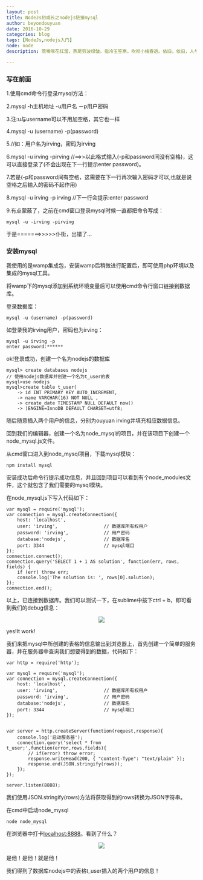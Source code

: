 ```yaml
---
layout: post
title: NodeJs初成长之nodejs链接mysql
author: beyondouyuan
date: 2016-10-29
categories: blog
tags: [NodeJs,nodejs入门]
node: node
description: 莺嘴啄花红溜，燕尾剪波绿皱。指冷玉笙寒，吹彻小梅春透。依旧，依旧，人与绿杨俱瘦。

---
```


### 写在前面 ###

1.使用cmd命令行登录mysql方法：

2.mysql -h主机地址 -u用户名 －p用户密码

3.注:u与username可以不用加空格，其它也一样
   
4.mysql -u (username) -p(password)

5.//如：用户名为irving，密码为irving

6.mysql -u irving -pirving  //==>>以此格式输入(-p和password间没有空格)，这可以直接登录了(不会出现在下一行提示enter password)。

7.若是(-p和password间有空格，这需要在下一行再次输入密码才可以,也就是说空格之后输入的密码不起作用)

8.mysql -u irving -p irving  //下一行会提示:enter password


9.有点蒙蔽了，之前在cmd窗口登录mysql时候一直都把命令写成：

    mysql -u -irving -pirving

于是=======>>>>>仆街，出错了...


### 安装mysql ###

我使用的是wamp集成包，安装wamp后稍微进行配置后，即可使用php环境以及集成的mysql工具。

将wamp下的mysql添加到系统环境变量后可以使用cmd命令行窗口链接到数据库。

登录数据库：

    mysql -u (username) -p(password)

如登录我的irving用户，密码也为irving：

    mysql -u irving -p
    enter password:******

ok!登录成功，创建一个名为nodejs的数据库

    mysql> create databases nodejs 
    // 使用nodejs数据库并创建一个名为t_user的表
    mysql>use nodejs
    mysql>create table t_user(
        -> id INT PRIMARY KEY AUTO_INCREMENT,
        -> name VARCHAR(16) NOT NULL ,
        -> create_date TIMESTAMP NULL DEFAULT now()
        -> )ENGINE=InnoDB DEFAULT CHARSET=utf8;


随后随意插入两个用户的信息，分别为ouyuan irving并填充相应数据信息。

回到我们的编辑器，创建一个名为node_mysql的项目，并在该项目下创建一个node_mysql.js文件。

从cmd窗口进入到node_mysql项目，下载mysql模块：

    npm install mysql

安装成功后命令行提示成功信息，并且回到项目可以看到有个node_modules文件，这个就包含了我们需要的mysql模块。

在node_mysql.js下写入代码如下：

    var mysql = require('mysql');
    var connection = mysql.createConnection({
        host: 'localhost',
        user: 'irving',                 // 数据库所有权用户
        password: 'irving',             // 用户密码
        database:'nodejs',              // 数据库名
        port: 3344                      // mysql端口
    });
    connection.connect();
    connection.query('SELECT 1 + 1 AS solution', function(err, rows, fields) {
        if (err) throw err;
        console.log('The solution is: ', rows[0].solution);
    });
    connection.end();


以上，已连接到数据库。我们可以测试一下，在sublime中按下ctrl + b，即可看到我们的debug信息：

<center>
<p><img src="https://beyondouyuan.github.io/img/node_mysql.png" align="center"></p>
</center>

yes!It work!

我们来把mysql中所创建的表格的信息输出到浏览器上，首先创建一个简单的服务器，并在服务器中查询我们想要得到的数据，代码如下：


    var http = require('http');

    var mysql = require('mysql');
    var connection = mysql.createConnection({
        host: 'localhost',
        user: 'irving',                 // 数据库所有权用户
        password: 'irving',             // 用户密码
        database:'nodejs',              // 数据库名
        port: 3344                      // mysql端口
    });


    var server = http.createServer(function(request,response){
        console.log('启动服务器');
        connection.query('select * from t_user;',function(error,rows,fields){
            // if(error) throw error;
            response.writeHead(200, { "content-Type": "text/plain" });
            response.end(JSON.stringify(rows));
        });
    });

    server.listen(8888);


我们使用JSON.stringify(rows)方法将获取得到的rows转换为JSON字符串。

在cmd中启动node_mysql

    node node_mysql

在浏览器中打卡[localhost:8888](localhost:8888)。看到了什么？

<center>
<p><img src="https://beyondouyuan.github.io/img/node_mysql_1.png" align="center"></p>
</center>


是他！是他！就是他！

我们得到了数据库nodejs中的表格t_user插入的两个用户的信息！

